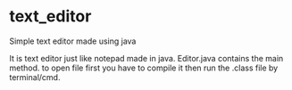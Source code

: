 # text_editor
Simple text editor made using java

It is text editor just like notepad made in java.
Editor.java contains the main method. 
to open file first you have to compile it then run the .class file by terminal/cmd.


